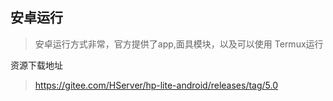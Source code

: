 ## 安卓运行
> 安卓运行方式非常，官方提供了app,面具模块，以及可以使用 Termux运行

资源下载地址
> https://gitee.com/HServer/hp-lite-android/releases/tag/5.0